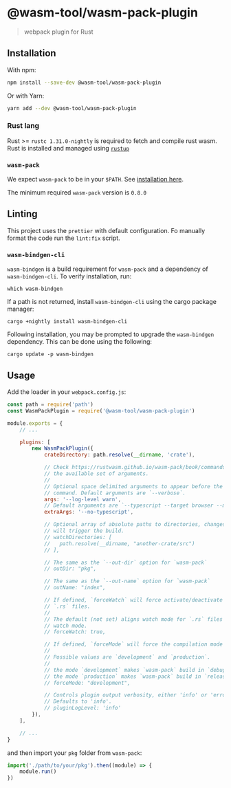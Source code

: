 # @wasm-tool/wasm-pack-plugin

> webpack plugin for Rust

## Installation

With npm:

```sh
npm install --save-dev @wasm-tool/wasm-pack-plugin
```

Or with Yarn:

```sh
yarn add --dev @wasm-tool/wasm-pack-plugin
```

### Rust lang

Rust >= `rustc 1.31.0-nightly` is required to fetch and compile rust wasm. Rust is installed and managed using [`rustup`](https://rustup.rs/)

### `wasm-pack`

We expect `wasm-pack` to be in your `$PATH`. See [installation here](https://rustwasm.github.io/wasm-pack/installer).

The minimum required `wasm-pack` version is `0.8.0`

## Linting

This project uses the `prettier` with default configuration. Fo manually format the code run the `lint:fix` script.

### `wasm-bindgen-cli`

`wasm-bindgen` is a build requirement for `wasm-pack` and a dependency of `wasm-bindgen-cli`. To verify installation, run:

```
which wasm-bindgen
```

If a path is not returned, install `wasm-bindgen-cli` using the cargo package manager:

```
cargo +nightly install wasm-bindgen-cli
```

Following installation, you may be prompted to upgrade the `wasm-bindgen` dependency. This can be done using the following:

```
cargo update -p wasm-bindgen
```

## Usage

Add the loader in your `webpack.config.js`:

```js
const path = require('path')
const WasmPackPlugin = require('@wasm-tool/wasm-pack-plugin')

module.exports = {
    // ...

    plugins: [
        new WasmPackPlugin({
            crateDirectory: path.resolve(__dirname, 'crate'),

            // Check https://rustwasm.github.io/wasm-pack/book/commands/build.html for
            // the available set of arguments.
            //
            // Optional space delimited arguments to appear before the wasm-pack
            // command. Default arguments are `--verbose`.
            args: '--log-level warn',
            // Default arguments are `--typescript --target browser --mode normal`.
            extraArgs: '--no-typescript',

            // Optional array of absolute paths to directories, changes to which
            // will trigger the build.
            // watchDirectories: [
            //   path.resolve(__dirname, "another-crate/src")
            // ],

            // The same as the `--out-dir` option for `wasm-pack`
            // outDir: "pkg",

            // The same as the `--out-name` option for `wasm-pack`
            // outName: "index",

            // If defined, `forceWatch` will force activate/deactivate watch mode for
            // `.rs` files.
            //
            // The default (not set) aligns watch mode for `.rs` files to Webpack's
            // watch mode.
            // forceWatch: true,

            // If defined, `forceMode` will force the compilation mode for `wasm-pack`
            //
            // Possible values are `development` and `production`.
            //
            // the mode `development` makes `wasm-pack` build in `debug` mode.
            // the mode `production` makes `wasm-pack` build in `release` mode.
            // forceMode: "development",

            // Controls plugin output verbosity, either 'info' or 'error'.
            // Defaults to 'info'.
            // pluginLogLevel: 'info'
        }),
    ],

    // ...
}
```

and then import your `pkg` folder from `wasm-pack`:

```js
import('./path/to/your/pkg').then((module) => {
    module.run()
})
```

